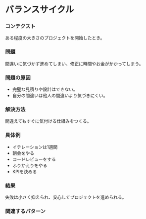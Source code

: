 バランスサイクル
=====================

### コンテクスト

ある程度の大きさのプロジェクトを開始したとき。

### 問題

間違いに気づかず進めてしまい、修正に時間やお金がかかってしまう。

### 問題の原因

- 完璧な見積りや設計はできない。
- 自分の間違いは他人の間違いより気づきにくい。

### 解決方法

間違えてもすぐに気付ける仕組みをつくる。

### 具体例

- イテレーションは1週間
- 朝会をやる
- コードレビューをする
- ふりかえりをやる
- KPIを決める

### 結果

失敗は小さく抑えられ、安心してプロジェクトを進められる。

### 関連するパターン
